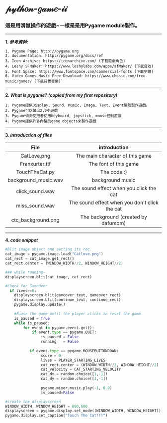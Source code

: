 # 𝓅𝓎𝓉𝒽𝑜𝓃-𝑔𝒶𝓂𝑒-𝒾𝒾
### 這是用滑鼠操作的遊戲~一樣是是用Pygame module製作。

 ------

**1. _參考資料:_** <br>
  
    1. Pygame Page: http://pygame.org
    2. documentation: http://pygame.org/docs/ref
    3. Icon Archive: https://iconarchive.com/ (下載遊戲角色)
    4. Leshy SFMaker: https://www.leshylabs.com/apps/sfMaker/ (下載音效)
    5. Font Space: https://www.fontspace.com/commercial-fonts (下載字體)
    6. Video Games Music Free Download: https://www.chosic.com/free-music/games/ (下載背景音樂)`
 ------
 
 **2. _What is pygame? (copied from my first repository)_**
 
    1. Pygame提供Display, Sound, Music, Image, Text, Event幫助製作遊戲。
    2. Pygame可以做出2.0小遊戲
    3. Pygame偵測使用者使用Keyboard, joystick, mouse控制遊戲
    4. Pygame提供許多內建的game objects來製作遊戲
 ------
 
 **3. _introduction of files_**
 
| File | introduction |
|:-----:|:----------:|
| CatLove.png | The main character of this game |
| Franxurter.ttf | The font of this game |
| TouchTheCat.py | The code :) |
| background_music.wav | background music |
| click_sound.wav | The sound effect when you click the cat |
| miss_sound.wav | The sound effect when you don't click the cat |
| ctc_background.png | The background (created by dafumom) |

 ------
 
 **4. _code snippet_**

```Python
#Blit image object and setting its rec.
cat_image = pygame.image.load("Catlove.png")
cat_rect = cat_image.get_rect()
cat_rect.center = (WINDOW_WIDTH//2, WINDOW_HEIGHT//2)

### while running~
displayscreen.blit(cat_image, cat_rect)
```
```Python
#Check for GameOver
  if lives==0:
    displayscreen.blit(gameover_text, gameover_rect)
    displayscreen.blit(continue_text, continue_rect)
    pygame.display.update()
        
    #Pause the game until the player clicks to reset the game.
    is_paused = True
    while is_paused:
        for event in pygame.event.get():
            if event.type == pygame.QUIT:
                is_paused = False
                running   = False
                    
           if event.type == pygame.MOUSEBUTTONDOWN:
                score = 0
                lives = PLAYER_STARTING_LIVES
                cat_rect.center = (WINDOW_WIDTH//2, WINDOW_HEIGHT//2)
                cat_velocity = CAT_STARTING_VELOCITY
                cat_dx = random.choice([1,-1])
                cat_dy = random.choice([1,-1])
                   
                pygame.mixer.music.play(-1, 0.0)
                is_paused=False
```
```Python
#create the displayscreen
WINDOW_WIDTH, WINDOW_HEIGHT = 800,600
displayscreen = pygame.display.set_mode((WINDOW_WIDTH, WINDOW_HEIGHT))
pygame.display.set_caption("Touch The Cat!!!")

```
